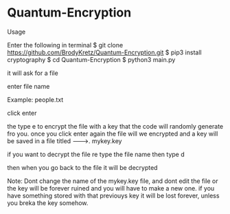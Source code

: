 # Quantum-Encryption




Usage

Enter the following in terminal
$ git clone https://github.com/BrodyKretz/Quantum-Encryption.git
$ pip3 install cryptography
$ cd Quantum-Encryption
$ python3 main.py




it will ask for a file

enter file name

Example: people.txt


click enter

the type e to encrypt the file with a key that the code will randomly generate fro you.
once you click enter again the file will we encrypted and a key will be saved in a file titled --->. mykey.key

if you want to decrypt the file re type the file name then type d



then when you go back to the file it will be decrypted


Note: Dont change the name of the mykey.key file, and dont edit the file or the key will be forever ruined and you will have to make a new one. if you have something 
stored with that previouys key it will be lost forever, unless you breka the key somehow.
